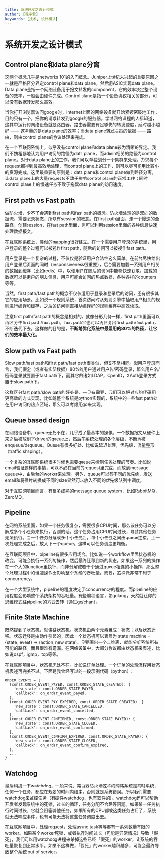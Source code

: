 ```yaml
---
title: 系统开发之设计模式
author: [程序君]
keywords: [技术, 设计模式]
---
```


# 系统开发之设计模式

## Control plane和data plane分离

这两个概念几乎是networks 101的入门概念。Juniper上世纪末兴起的重要原因之一就是严格区分界定control plane和data plane，然后用ASIC实现data plane。Data plane是指一个网络设备用于报文转发的component，它的效率决定整个设备的效率，一般会由硬件完成。Control plane是指一个设备协议相关的部分，可以没有数据转发那么高效。

当你打开浏览器访问google时，internet上面的网络设备就开始紧锣密鼓地工作，目的只有一个，把你的请求转发到google的服务器。学过网络课程的人都知道，这其中运行的网络设备就是路由器。路由器需要有足够快的转发速度，延时越小越好 —— 这考量的是data plane的效率；而data plane转发决策的依据 —— 路由，则由control plane的协议处理来完成。

在一个互联网系统上，似乎没有control plane和data plane较为清晰的界定。我们不妨粗暴地认为用户访问的路径为data plane，而admin相关的路径为control plane。对于data plane上的工作，我们可以单独划分一个集群来处理，力求每个request都得到最高效地处理，而control plane上的工作，则可以尽可能用比较小的资源完成。这里最重要的原则是：data plane和control plane做到路径分离，让data plane上的大量requests不致于影响control plane的正常工作；同时control plane上的慢速任务不致于拖累data plane的访问速度。

## First path vs Fast path

做防火墙，少不了会遇到first path和fast path的概念。防火墙处理的是双向的数据流，需要记录状态，所以有session的概念。在first path里面，走一个慢速的全路径，创建session，在fast path里面，则可以利用session里面的各种信息快速处理数据报文。

在互联网系统上，类似的mapping很好建立。在一个需要用户登录的系统里，用户登录的整个过程可以被视作first path，随后的访问可以被视作fast path。

用户登录是一个复杂的过程，不仅仅是验证用户合法性这么简单。在前台尽快给出用户登录后页面的同时（responsiveness很重要），后台需要加载一系列用户相关的数据到缓存（比如redis）中，以便用户在随后的访问中能够快速获取。加载的数据可以是用户的朋友信息，用户可能会访问的热点数据，各种各样的counters等等。

当然，first path/fast path的概念不仅仅适用于登录和登录后的访问，还有很多其它的应用场景。比如说一个规则系统，首次访问时从规则引擎中抽取用户相关的规则进行编译和缓存，之后的访问则直接从编译好的规则缓存中高效读取。

注意first path/fast path的概念是相对的，就像分形几何一样，first path里面可以再区分中first path/fast path，fast path里也可以再区分出first path/fast path，不断迭代下去。这样做的目的是，__不断地优化系统中最常用的80%的路径，让它们的效率最大化。__

## Slow path vs Fast path

Slow path/fast path和first path/fast path很类似，但又不尽相同。就用户登录而言，我们假定（或者有实际数据）80%的用户通过用户名/密码登录，那么用户名/密码登录就要置于fast path下，而其它的诸如LDAP，OpenID，XAuth登录方式置于slow path下。

这样区分fast path/slow path的好处是，一旦有需要，我们可以把对应的代码用更高效的方式实现，比如说整个系统是python实现的，系统中的一些fast path处在用户访问的热点区域，那么可以考虑用go来实现。

## Queue based design

在网络设备中，queue无处不在，几乎成了最基本的操作。一个数据报文从硬件上来之后被放到了driver的queue上，然后在系统处理的各个层级，不断地被enqueue/dequeue。Queue有很多好处，比如说延迟处理，优先级，流量整形（traffic shaping）。

一个复杂的互联网系统很多时候也需要queue来控制任务处理的节奏。比如说email验证这样的事情，可以不必在当前的request里完成，而放到message queue中，由后台的worker来处理。另外，queue可以有不同的优先级，发送email和将图片转换成不同的size显然可以放入不同的优先级队列中调度。

对于互联网项目而言，有很多成熟的message queue system，比如RabbitMQ，ZeroMQ。

## Pipeline

在网络系统里面，如果一个任务很复杂，需要很多CPU时间，那么该任务可以分解成多个小任务来执行，否则的话，这个任务占用CPU时间过长，导致其他任务无法执行。当一个任务分解成多个小任务后，每个小任务之间由queue连接，上一次处理完成之后，放入下一个queue。这样可以任务调度更均衡。

在互联网项目中，pipeline有很多应用场合。比如说一个workflow里面状态机的改变，可能会执行一系列的操作，然后最终迁移到新的状态。如果这一系列的操作在一个大的function里执行，而非分解成若干个通过queue相连的小操作，那么整个处理过程中的慢速操作会影响整个系统的吞吐量。而且，这样做非常不利于concurrency。

在一个大型系统中，pipeline的程度决定了concurrency的程度。而pipeline的应用程度会影响整个系统架构的吞吐量。有些编程语言，如golang，天然就让你的思维模式往pipeline的方式去转（通过go/chan）。

## Finite State Machine

既然提到了状态机，就讲讲状态机。状态机由两个元素组成：状态；以及状态迁移。状态迁移是由动作引起的，因此一个状态机可以表示为 state machine = {state, event} -> (action, new state)。只要画出一个二维表，就能分析系统所有可能的路径，而且很难有遗漏。在网络设备中，大部分协议都由状态机来表述，比如说ospf，igmp，tcp等等。

在互联网项目中，状态机无处不在。比如说订单处理。一个订单的处理流程用状态机表述再完美不过。下面是我曾经写过的一段示例代码（python）：

```
ORDER_EVENTS = {
  (const.ORDER_EVENT_PAYED, const.ORDER_STATE_CREATED): {
    'new_state': const.ORDER_STATE_PAYED,
    'callback': on_order_event_payed,
  },
  (const.ORDER_EVENT_PAY_EXPIRED, const.ORDER_STATE_CREATED): {
    'new_state': const.ORDER_STATE_CANCELLED,
    'callback': on_order_event_cancelled,
  },
  (const.ORDER_EVENT_CONFIRMED, const.ORDER_STATE_PAYED): {
    'new_state': const.ORDER_STATE_CLOSED,
    'callback': on_order_event_confirmed,
  },
  (const.ORDER_EVENT_CONFIRM_EXPIRED, const.ORDER_STATE_PAYED): {
    'new_state': const.ORDER_STATE_CLOSED,
    'callback': on_order_event_confirm_expired,
  },
  ...
}
```

## Watchdog

最后稍提一下watchdog。一般来说，路由器防火墙这样的网路系统是实时系统，任何一个任务，都应在规定的时间内结束，否则就是系统错误。所以我们需要watchdog来监控任务（有硬件watchdog，也有软件的）。watchdog还可以帮助开发者发现系统中的死锁，过长的循环，任务分配不合理等问题。如果某一任务执行时间过长，它就会阻塞其他任务，如果所有的CPU都被这类任务占用了，系统就无法响应事件，也有可能无法将这些任务调度出去。

在互联网项目中，处理request，处理async task等等都有一系列数量有限的worker。如果某个worker死锁，或者执行时间过长（可能是异常情况）导致「假死」，我们可以用watchdog进程来杀掉这些已经「假死」的worker，让系统的吞吐量恢复到正常水平。如果不这样做，「假死」的worker越积越多，可能会最终导致整个系统 out of service。
